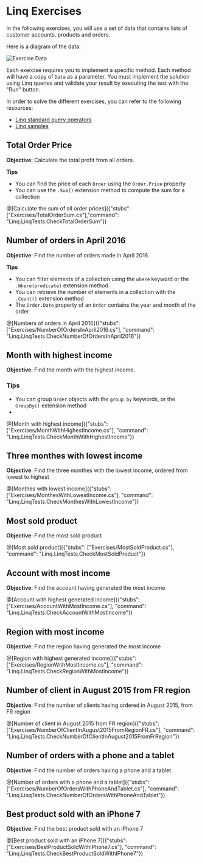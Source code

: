 # Linq Exercises

In the following exercises, you will use a set of data that contains lists of customer accounts, products and orders.

Here is a diagram of the data:

![Exercise Data](https://raw.githubusercontent.com/talent-agile/procsharp-level1/master/images/data-schema.png "Exercise Data Diagram")

Each exercise requires you to implement a specific method. Each method will have a copy of ``Data`` as a parameter.
You must implement the solution using Linq queries and validate your result by executing the test with the "Run" button.

In order to solve the different exercises, you can refer to the following resources:

* [Linq standard query operators](https://docs.microsoft.com/en-us/dotnet/csharp/programming-guide/concepts/linq/standard-query-operators-overview)
* [Linq samples](http://linqsamples.com/linq-to-objects)

## Total Order Price

__Objective__: Calculate the total profit from all orders.

__Tips__

* You can find the price of each ``Order`` using the ``Order.Price`` property
* You can use the ``.Sum()`` extension method to compute the sum for a collection

@[Calculate the sum of all order prices]({"stubs": ["Exercises/TotalOrderSum.cs"],"command": "Linq.LinqTests.CheckTotalOrderSum"})

## Number of orders in April 2016

__Objective__: Find the number of orders made in April 2016.

__Tips__

* You can filter elements of a collection using the ``where`` keyword or the ``.Where(predicate)`` extension method
* You can retrieve the number of elements in a collection with the ``.Count()`` extension method
* The ``Order.Date`` property of an ``Order`` contains the year and month of the order

@[Numbers of orders in April 2016]({"stubs": ["Exercises/NumberOfOrdersInApril2016.cs"], "command": "Linq.LinqTests.CheckNumberOfOrdersInApril2016"})

## Month with highest income

__Objective__: Find the month with the highest income.

### Tips

* You can group ``Order`` objects with the ``group by`` keywords, or the ``GroupBy()`` extension method
* 

@[Month with highest income]({"stubs": ["Exercises/MonthWithHighestIncome.cs"], "command": "Linq.LinqTests.CheckMonthWithHighestIncome"})

## Three monthes with lowest income

__Objective__: Find the three monthes with the lowest income, ordered from lowest to highest

@[Monthes with lowest income]({"stubs": ["Exercises/MonthesWithLowestIncome.cs"], "command": "Linq.LinqTests.CheckMonthesWithLowestIncome"})

## Most sold product

__Objective__: Find the most sold product

@[Most sold product]({"stubs": ["Exercises/MostSoldProduct.cs"], "command": "Linq.LinqTests.CheckMostSoldProduct"})

## Account with most income

__Objective__: Find the account having generated the most income

@[Account with highest generated income]({"stubs": ["Exercises/AccountWithMostIncome.cs"], "command": "Linq.LinqTests.CheckAccountWithMostIncome"})

## Region with most income

__Objective__: Find the region having generated the most income

@[Region with highest generated income]({"stubs": ["Exercises/RegionWithMostIncome.cs"], "command": "Linq.LinqTests.CheckRegionWithMostIncome"})

## Number of client in August 2015 from FR region

__Objective__: Find the number of clients having ordered in August 2015, from FR region

@[Number of client in August 2015 from FR region]({"stubs": ["Exercises/NumberOfClientInAugust2015FromRegionFR.cs"], "command": "Linq.LinqTests.CheckNumberOfClientInAugust2015FromFrRegion"})

## Number of orders with a phone and a tablet

__Objective__: Find the number of orders having a phone and a tablet

@[Number of orders with a phone and a tablet]({"stubs": ["Exercises/NumberOfOrdersWithPhoneAndTablet.cs"], "command": "Linq.LinqTests.CheckNumberOfOrdersWithPhoneAndTablet"})

## Best product sold with an iPhone 7

__Objective__: Find the best product sold with an iPhone 7

@[Best product sold with an iPhone 7]({"stubs": ["Exercises/BestProductSoldWithIPhone7.cs"], "command": "Linq.LinqTests.CheckBestProductSoldWithIPhone7"})